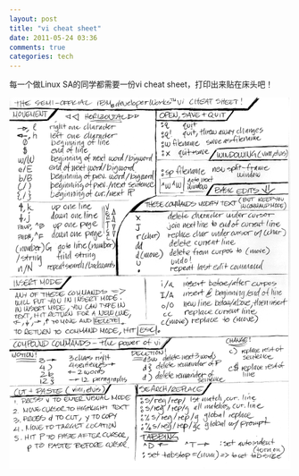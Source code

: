 ```yaml
---
layout: post
title: "vi cheat sheet"
date: 2011-05-24 03:36
comments: true
categories: tech
---
```

每一个做Linux SA的同学都需要一份vi cheat sheet，打印出来贴在床头吧！

<!--more-->

![Smaller icon](/images/vi-cheat.png "Title here")
